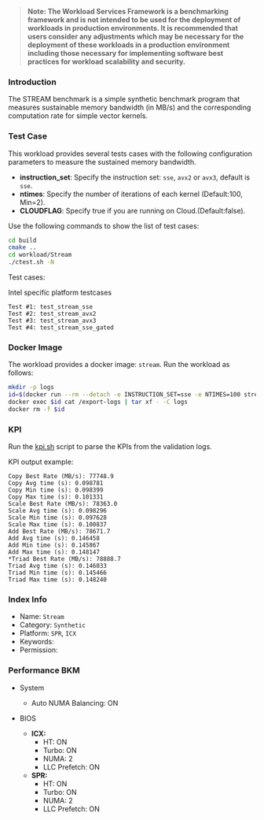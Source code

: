 >
> **Note: The Workload Services Framework is a benchmarking framework and is not intended to be used for the deployment of workloads in production environments. It is recommended that users consider any adjustments which may be necessary for the deployment of these workloads in a production environment including those necessary for implementing software best practices for workload scalability and security.**
>
### Introduction

The STREAM benchmark is a simple synthetic benchmark program that measures sustainable memory bandwidth (in MB/s) and the corresponding computation rate for simple vector kernels.

### Test Case

This workload provides several tests  cases with the following configuration parameters to measure the sustained memory bandwidth.

- **instruction_set**: Specify the instruction set: `sse`, `avx2` or `avx3`, default is `sse`.
- **ntimes**: Specify the number of iterations of each kernel (Default:100, Min=2).
- **CLOUDFLAG**: Specify true if you are running on Cloud.(Default:false).

Use the following commands to show the list of test cases:

```bash
cd build
cmake ..
cd workload/Stream
./ctest.sh -N
```

Test cases:

Intel specific platform testcases

```plaintext
Test #1: test_stream_sse
Test #2: test_stream_avx2
Test #3: test_stream_avx3
Test #4: test_stream_sse_gated
```

### Docker Image

The workload provides a docker image: `stream`. 
Run the workload as follows:

```bash
mkdir -p logs
id=$(docker run --rm --detach -e INSTRUCTION_SET=sse -e NTIMES=100 stream)
docker exec $id cat /export-logs | tar xf - -C logs
docker rm -f $id
```

### KPI

Run the [kpi.sh](kpi.sh) script to parse the KPIs from the validation logs.

KPI output example:

```log
Copy Best Rate (MB/s): 77748.9
Copy Avg time (s): 0.098781
Copy Min time (s): 0.098399
Copy Max time (s): 0.101331
Scale Best Rate (MB/s): 78363.0
Scale Avg time (s): 0.098296
Scale Min time (s): 0.097628
Scale Max time (s): 0.100837
Add Best Rate (MB/s): 78671.7
Add Avg time (s): 0.146458
Add Min time (s): 0.145867
Add Max time (s): 0.148147
*Triad Best Rate (MB/s): 78888.7
Triad Avg time (s): 0.146033
Triad Min time (s): 0.145466
Triad Max time (s): 0.148240
```

### Index Info

- Name: `Stream`  
- Category: `Synthetic`  
- Platform: `SPR`, `ICX`
- Keywords:
- Permission:

### Performance BKM

- System
  - Auto NUMA Balancing: ON

- BIOS
  - **ICX:**
    - HT: ON
    - Turbo: ON
    - NUMA: 2
    - LLC Prefetch: ON
  - **SPR:**
    - HT: ON
    - Turbo: ON
    - NUMA: 2
    - LLC Prefetch: ON

